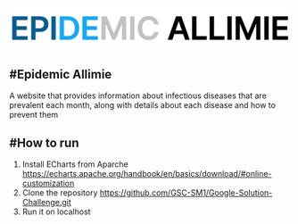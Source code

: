 ![Logo](https://github.com/GSC-SM1/Google-Solution-Challenge/blob/main/src/main/resources/static/images/logo.webp)

#Epidemic Allimie
---
A website that provides information about infectious diseases that are prevalent each month, along with details about each disease and how to prevent them

#How to run
---
1. Install ECharts from Aparche
   https://echarts.apache.org/handbook/en/basics/download/#online-customization
2. Clone the repository
   https://github.com/GSC-SM1/Google-Solution-Challenge.git
3. Run it on localhost
   

